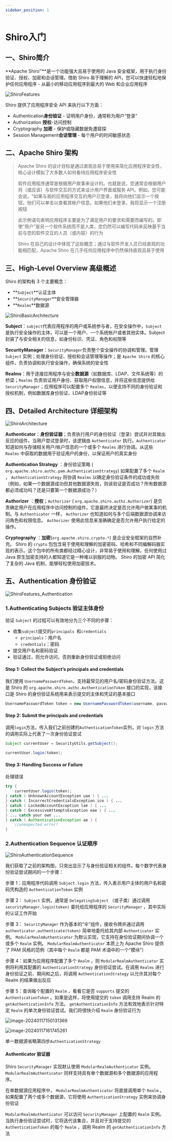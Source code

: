 ```yaml
---
sidebar_position: 1
---
```


# Shiro入门

## 一、Shiro简介

**Apache Shiro™**是一个功能强大且易于使用的 Java 安全框架，用于执行身份验证、授权、加密和会话管理。借助 Shiro 易于理解的 API，您可以快速轻松地保护任何应用程序 - 从最小的移动应用程序到最大的 Web 和企业应用程序

![ShiroFeatures](https://cdn.jsdelivr.net/gh/studio-hu/drawingBed/img/202401162040172.png)

Shiro 提供了应用程序安全 API 来执行以下方面：

- Authentication**身份验证** - 证明用户身份，通常称为用户“登录”
- Authorization **授权**-访问控制
- Cryptography **加密** - 保护或隐藏数据免遭窥探
- Session Management**会话管理** - 每个用户的时间敏感状态



## 二、Apache Shiro 架构

> Apache Shiro 的设计目标是通过直观且易于使用来简化应用程序安全性，核心设计模拟了大多数人如何看待应用程序安全性
>
> 软件应用程序通常是根据用户故事来设计的。也就是说，您通常会根据用户将（或应该）与软件交互的方式来设计用户界面或服务 API。例如，您可能会说，“如果与我的应用程序交互的用户已登录，我将向他们显示一个按钮，他们可以单击以查看其帐户信息。如果他们未登录，我将显示一个注册按钮
>
> 此示例语句表明应用程序主要是为了满足用户的要求和需要而编写的。即使“用户”是另一个软件系统而不是人类，您仍然可以编写代码来反映基于当前与您的软件交互的人员（或内容）的行为
>
> Shiro 在自己的设计中体现了这些概念；通过与软件开发人员已经直观的功能相匹配，Apache Shiro 在几乎任何应用程序中仍然保持直观且易于使用

## 三、High-Level Overview 高级概述

Shiro 的架构有 3 个主要概念：

- **`Subject`**认证主体
- **`SecurityManager`**安全管理器
- **`Realms`**数据源

![ShiroBasicArchitecture](https://cdn.jsdelivr.net/gh/studio-hu/drawingBed/img/202401161937785.png)

**Subject**：`subject`代表应用程序的用户或系统参与者，在安全操作中，`Subject` 是执行安全操作的主体，可以是一个用户、一个系统帐户或者其他实体。Subject 封装了与安全相关的信息，如身份标识、凭证、角色和权限等

**SecurityManager**：`SecurityManager`负责整个安全操作的协调和管理。管理 `Subject` 实例；处理身份验证、授权和会话管理等操作；是 `Apache Shiro` 的核心组件，负责协调和执行安全操作，确保系统的安全性

**Realms**：用于连接应用程序与安全**数据源**（如数据库、LDAP、文件系统等）的桥梁；`Realms` 负责验证用户身份、获取用户权限信息，并将这些信息提供给 `SecurityManager`；应用程序可以配置多个 `Realms`，以便支持不同的身份验证和授权机制，例如数据库身份验证、LDAP身份验证等

## 四、Detailed Architecture 详细架构

![ShiroArchitecture](https://cdn.jsdelivr.net/gh/studio-hu/drawingBed/img/202401162023663.png)

**Authenticator**：**身份验证器**；负责执行用户的身份验证（登录）尝试并对其做出反应的组件。当用户尝试登录时，该逻辑由 `Authenticator` 执行。`Authenticator` 知道如何与存储相关用户/帐户信息的一个或多个 `Realms` 进行协调。从这些 `Realms` 中获取的数据用于验证用户的身份，以保证用户的真实身份

**Authentication Strategy** ：身份验证策略 ( `org.apache.shiro.authc.pam.AuthenticationStrategy`) 如果配置了多个 `Realm` ， `AuthenticationStrategy` 将协调 `Realms` 以确定身份验证条件的成功或失败（例如，如果一个数据源成功但其他数据源失败，则该验证是否成功？所有数据源都必须成功吗？还是只要第一个数据源成功？）

**Authorizer** ：**授权**；`Authorizer` ( `org.apache.shiro.authz.Authorizer`)  是负责确定用户在应用程序中访问控制的组件。它是最终决定是否允许用户做某事的机制。与 `Authenticator` 一样， `Authorizer` 也知道如何与多个后端数据源协调来访问角色和权限信息。 `Authorizer` 使用此信息来准确确定是否允许用户执行给定的操作。

**Cryptography** ：**加密**(`org.apache.shiro.crypto.*`) 是企业安全框架的自然补充。 Shiro 的 `crypto` 包包含易于使用和理解的加密密码、哈希和不同编解码器实现的表示。这个包中的所有类都经过精心设计，非常易于使用和理解。任何使用过 Java 原生加密支持的人都知道它是一种难以驯服的动物。 Shiro 的加密 API 简化了复杂的 Java 机制，能够轻松使用加密技术。



## 五、Authentication 身份验证

![ShiroFeatures_Authentication](https://cdn.jsdelivr.net/gh/studio-hu/drawingBed/img/202401162053669.png)

### 1.Authenticating Subjects 验证主体身份

验证 `Subject` 的过程可以有效地分为三个不同的步骤：

- 收集`subject`提交的`principals `和`credentials`
  - `principals`：用户名
  - `credentials`：密码
- 提交用户名和密码验证
- 验证通过，则允许访问，否则重新身份验证或拒绝访问

#### Step 1: Collect the Subject’s principals and credentials

我们使用 `UsernamePasswordToken`，支持最常见的用户名/密码身份验证方法。这是 Shiro 的 `org.apache.shiro.authc.AuthenticationToken` 接口的实现，该接口是 Shiro 的身份验证系统用来表示提交的主体和凭证的基本接口

```java
UsernamePasswordToken token = new UsernamePasswordToken(username, password);
```

#### Step 2: Submit the principals and credentials

调用`login`方法，传入我们之前创建的`AuthenticationToken`实列，对 `login` 方法的调用实际上代表了一次身份验证尝试

```java
Subject currentUser = SecurityUtils.getSubject();

currentUser.login(token);
```

#### Step 3: Handling Success or Failure

处理错误

```java
try {
    currentUser.login(token);
} catch ( UnknownAccountException uae ) { ...
} catch ( IncorrectCredentialsException ice ) { ...
} catch ( LockedAccountException lae ) { ...
} catch ( ExcessiveAttemptsException eae ) { ...
} ... catch your own ...
} catch ( AuthenticationException ae ) {
    //unexpected error?
}
```

### 2.Authentication Sequence 认证顺序

![ShiroAuthenticationSequence](https://cdn.jsdelivr.net/gh/studio-hu/drawingBed/img/202401162116971.png)

我们获取了之前的架构图，只突出显示了与身份验证相关的组件。每个数字代表身份验证尝试期间的一个步骤：

步骤 1：应用程序代码调用 `Subject.login` 方法，传入表示用户主体的用户名和密码凭构造的 `AuthenticationToken` 实例

步骤 2： `Subject` 实例，通常是 `DelegatingSubject` （或子类）通过调用 `securityManager.login(token)` 委托给应用程序的 `SecurityManager` ，其中实际的认证工作开始

步骤 3： `SecurityManager` 作为基本的“伞”组件，接收令牌并通过调用 `authenticator.authenticate(token)` 简单地委托给其内部 `Authenticator` 实例。 `ModularRealmAuthenticator` 为默认实现，它支持在身份验证期间协调一个或多个 `Realm` 实例。 `ModularRealmAuthenticator` 本质上为 Apache Shiro 提供了 PAM 风格的范例（其中每个 `Realm` 都是 PAM 术语中的一个“模块”）

步骤 4：如果为应用程序配置了多个 `Realm` ，则 `ModularRealmAuthenticator` 实例将利用其配置的 `AuthenticationStrategy` 身份验证尝试。在调用 `Realms` 进行身份验证之前、期间和之后，将调用 `AuthenticationStrategy` 以允许其对每个 Realm 的结果做出反应

步骤 5：查询每个配置的 `Realm` ，看看它是否 `supports` 提交的 `AuthenticationToken` 。如果是这样，将使用提交的 `token` 调用支持 Realm 的`getAuthenticationInfo` 方法。 `getAuthenticationInfo` 方法有效地表示针对特定 `Realm` 的单次身份验证尝试。我们将很快介绍 `Realm` 身份验证行为



![image-20240117150131369](https://cdn.jsdelivr.net/gh/studio-hu/drawingBed/img/202401171501439.png)

![image-20240117161745261](https://cdn.jsdelivr.net/gh/studio-hu/drawingBed/img/202401171617353.png)

单一数据源省略第四步`AuthenticationStrategy`

#### Authenticator 验证器

Shiro `SecurityManager` 实现默认使用 `ModularRealmAuthenticator` 实例。 `ModularRealmAuthenticator` 同样支持具有单个数据源和多个数据源的应用程序。

在单数据源应用程序中， `ModularRealmAuthenticator` 将直接调用单个 `Realm` 。如果配置了两个或多个数据源，它将使用 `AuthenticationStrategy` 实例来协调身份验证

`ModularRealmAuthenticator` 可以访问 `SecurityManager` 上配置的 `Realm` 实例。当执行身份验证尝试时，它将迭代该集合，并且对于支持提交的 `AuthenticationToken` 的每个 `Realm` ，调用 Realm 的 `getAuthenticationInfo` 方法



